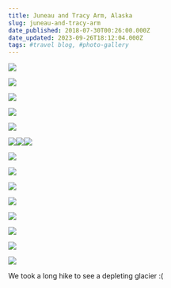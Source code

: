 ```yaml
---
title: Juneau and Tracy Arm, Alaska
slug: juneau-and-tracy-arm
date_published: 2018-07-30T00:26:00.000Z
date_updated: 2023-09-26T18:12:04.000Z
tags: #travel blog, #photo-gallery
---
```


![](../../content/images/2022/08/Ketchikan_Edit_1_kQLHmfA2.jpg)

![](../../content/images/2022/08/Ketchikan_Edit_2_6BLW7LwP.jpg)

![](../../content/images/2022/08/Ketchikan_Edit_3_0r5kEldD.jpg)

![](../../content/images/2022/08/Ketchikan_Edit_4_pbI7HZeW.jpg)

![](../../content/images/2022/08/Ketchikan_Edit_5_Sol1NdCu.jpg)

![](../../content/images/2022/08/Ketchikan_Edit_6_dS0Y56Kv.jpg)![](../../content/images/2022/08/Ketchikan_Edit_20_qBI8j18A.jpg)![](../../content/images/2022/08/Ketchikan_Edit_28_PCFUgF23.jpg)

![](../../content/images/2022/08/Ketchikan_Edit_23_n8GxCFbh.jpg)

![](../../content/images/2022/08/Ketchikan_Edit_25_ppDwGARF.jpg)

![](../../content/images/2022/08/Ketchikan_Edit_26_updMawJo.jpg)

![](../../content/images/2022/08/Ketchikan_Edit_28_PCFUgF23-1.jpg)

![](../../content/images/2022/08/Ketchikan_Edit_29_kWO1RBMS.jpg)

![](../../content/images/2022/08/Ketchikan_Edit_30_MqpEZgCg.jpg)

![](../../content/images/2022/08/Ketchikan_Edit_31_PNLLl2Gj.jpg)

![](../../content/images/2022/08/Ketchikan_Edit_32_6hee8tjM.jpg)

We took a long hike to see a depleting glacier :(
